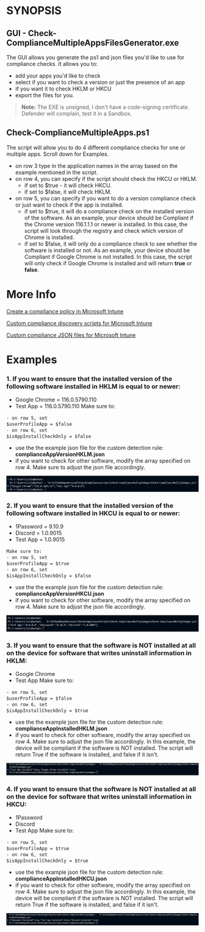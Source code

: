 # SYNOPSIS

## GUI - Check-ComplianceMultipleAppsFilesGenerator.exe

The GUI allows you generate the ps1 and json files you'd like to use for compliance checks. It allows you to:
- add your apps you'd like to check
- select if you want to check a version or just the presence of an app
- if you want it to check HKLM or HKCU
- export the files for you.

> **Note:** The EXE is unsigned, I don't have a code-signing certificate. Defender will complain, test it in a Sandbox.

## Check-ComplianceMultipleApps.ps1
The script will allow you to do 4 different compliance checks for one or multiple apps. Scroll down for Examples.
- on row 3 type in the application names in the array based on the example mentioned in the script.
- on row 4, you can specify if the script should check the HKCU or HKLM. 
    - if set to $true - it will check HKCU. 
    - if set to $false, it will check HKLM.
- on row 5, you can specify if you want to do a version compliance check or just want to check if the app is installed.
    - if set to $true, it will do a compliance check on the installed version of the software. As an example, your device should be Compliant if the Chrome version 116.1.1.1 or newer is installed. In this case, the script will look through the registry and check which version of Chrome is installed. 
    - if set to $false, it will only do a compliance check to see whether the software is installed or not. As an example, your device should be Compliant if Google Chrome is not installed. In this case, the script will only check if Google Chrome is installed and will return **true** or **false**.

# More Info
[Create a compliance policy in Microsoft Intune](https://learn.microsoft.com/en-us/mem/intune/protect/create-compliance-policy)

[Custom compliance discovery scripts for Microsoft Intune](https://learn.microsoft.com/en-us/mem/intune/protect/compliance-custom-script)

[Custom compliance JSON files for Microsoft Intune](https://learn.microsoft.com/en-us/mem/intune/protect/compliance-custom-json)


# Examples
### 1. If you want to ensure that the installed **version** of the following software installed in **HKLM** is equal to or newer:

- Google Chrome  = 116.0.5790.110
- Test App  = 116.0.5790.110
Make sure to:
```
- on row 5, set 
$userProfileApp = $false
- on row 6, set 
$isAppInstallCheckOnly = $false
```
- use the the example json file for the custom detection rule: **complianceAppVersionHKLM.json**
- if you want to check for other software, modify the array specified on row 4. Make sure to adjust the json file accordingly.

![CheckAppVersionHKLM](https://raw.githubusercontent.com/LeeViewB/CheckComplianceScripts/main/Check-ComplianceMultipleApps/Example%20-%20Screenshots/CheckAppVersion%20-%20HKLM.png)

### 2. If you want to ensure that the installed **version** of the following software installed in **HKCU** is equal to or newer:
- 1Password  = 9.10.9
- Discord = 1.0.9015
- Test App = 1.0.9015
```
Make sure to:
- on row 5, set 
$userProfileApp = $true
- on row 6, set 
$isAppInstallCheckOnly = $false
```
- use the the example json file for the custom detection rule: **complianceAppVersionHKCU.json**
- if you want to check for other software, modify the array specified on row 4. Make sure to adjust the json file accordingly.

![CheckAppVersionHKCU](https://github.com/LeeViewB/CheckComplianceScripts/blob/main/Check-ComplianceMultipleApps/Example%20-%20Screenshots/CheckAppVersion%20%20-%20HKCU.png?raw=true)

### 3. If you want to ensure that the software is NOT installed at all on the device for software that writes uninstall information in **HKLM**:
- Google Chrome
- Test App
Make sure to:
```
- on row 5, set 
$userProfileApp = $false
- on row 6, set 
$isAppInstallCheckOnly = $true
```
- use the the example json file for the custom detection rule: **complianceAppInstalledHKLM.json**
- if you want to check for other software, modify the array specified on row 4. Make sure to adjust the json file accordingly.
In this example, the device will be compliant if the software is NOT installed. The script will return True if the software is installed, and false if it isn't.

![CheckAppPresenceHKLM](https://github.com/LeeViewB/CheckComplianceScripts/blob/main/Check-ComplianceMultipleApps/Example%20-%20Screenshots/CheckAppPresence%20-%20HKLM.png?raw=true)

### 4. If you want to ensure that the software is NOT installed at all on the device for software that writes uninstall information in **HKCU**:
- 1Password
- Discord
- Test App
Make sure to:
```
- on row 5, set 
$userProfileApp = $true
- on row 6, set 
$isAppInstallCheckOnly = $true
```
- use the the example json file for the custom detection rule: **complianceAppInstalledHKCU.json**
- if you want to check for other software, modify the array specified on row 4. Make sure to adjust the json file accordingly.
In this example, the device will be compliant if the software is NOT installed. The script will return True if the software is installed, and false if it isn't.

![CheckAppPresenceHKCU](https://github.com/LeeViewB/CheckComplianceScripts/blob/main/Check-ComplianceMultipleApps/Example%20-%20Screenshots/CheckAppPresence%20-%20HKCU.png?raw=true)